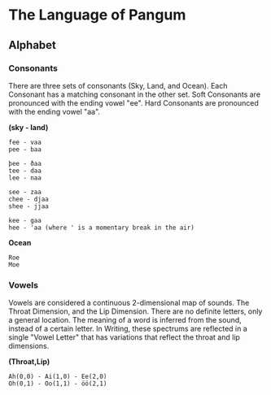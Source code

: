 # The Language of Pangum

## Alphabet
	
### Consonants	
There are three sets of consonants (Sky, Land, and Ocean). Each Consonant has a matching consonant in the other set. Soft Consonants are pronounced with the ending vowel "ee". Hard Consonants are pronounced with the ending vowel "aa".

**(sky - land)**

	fee - vaa
	pee - baa
	
	þee - ðaa
	tee - daa
	lee - naa
	
	see - zaa
	chee - djaa
	shee - jjaa
	
	kee - gaa
	hee - 'aa (where ' is a momentary break in the air)
	

**Ocean**

	Roe
	Moe

	

### Vowels
Vowels are considered a continuous 2-dimensional map of sounds. The Throat Dimension, and the Lip Dimension. There are no definite letters, only a general location. The meaning of a word is inferred from the sound, instead of a certain letter. 
In Writing, these spectrums are reflected in a single "Vowel Letter" that has variations that reflect the throat and lip dimensions.

**(Throat,Lip)**

	Ah(0,0) - Ai(1,0) - Ee(2,0)
	Oh(0,1) - Oo(1,1) - öö(2,1)


	



